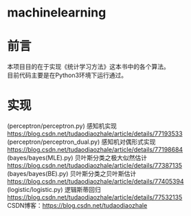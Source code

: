 # machinelearning
# 前言  
本项目目的在于实现《统计学习方法》这本书中的各个算法。  
目前代码主要是在Python3环境下运行通过。  
# 实现  
(perceptron/perceptron.py) 感知机实现  https://blog.csdn.net/tudaodiaozhale/article/details/77193533  
(perceptron/perceptron_dual.py) 感知机对偶形式实现 https://blog.csdn.net/tudaodiaozhale/article/details/77198684  
(bayes/bayes(MLE).py) 贝叶斯分类之极大似然估计 https://blog.csdn.net/tudaodiaozhale/article/details/77387135  
(bayes/bayes(BE).py) 贝叶斯分类之贝叶斯估计 https://blog.csdn.net/tudaodiaozhale/article/details/77405394  
(logistic/logistic.py) 逻辑斯蒂回归 https://blog.csdn.net/tudaodiaozhale/article/details/77532135  
CSDN博客：https://blog.csdn.net/tudaodiaozhale
